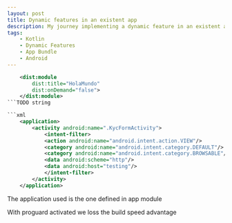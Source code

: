 ```yaml
---
layout: post
title: Dynamic features in an existent app
description: My journey implementing a dynamic feature in an existent app
tags: 
    - Kotlin
    - Dynamic Features
    - App Bundle
    - Android
---
```


```xml
    <dist:module
        dist:title="HolaMundo"
        dist:onDemand="false">
    </dist:module>
```TODO string

```xml
    <application>
        <activity android:name=".KycFormActivity">
            <intent-filter>
            <action android:name="android.intent.action.VIEW"/>
            <category android:name="android.intent.category.DEFAULT"/>
            <category android:name="android.intent.category.BROWSABLE"/>
            <data android:scheme="http"/>
            <data android:host="testing"/>
            </intent-filter>
        </activity>
    </application>

````
The application used is the one defined in app module

With proguard activated we loss the build speed advantage